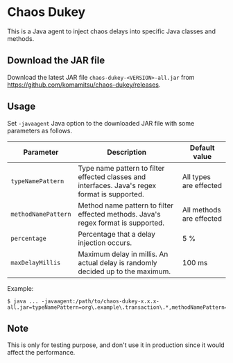 # Chaos Dukey

This is a Java agent to inject chaos delays into specific Java classes and methods.

## Download the JAR file

Download the latest JAR file `chaos-dukey-<VERSION>-all.jar` from https://github.com/komamitsu/chaos-dukey/releases.

## Usage

Set `-javaagent` Java option to the downloaded JAR file with some parameters as follows.

| Parameter | Description | Default value |
| ---- | ---- | ---- |
| `typeNamePattern` | Type name pattern to filter effected classes and interfaces. Java's regex format is supported. | All types are effected |
| `methodNamePattern` | Method name pattern to filter effected methods. Java's regex format is supported. | All methods are effected |
| `percentage` | Percentage that a delay injection occurs. | 5 % |
| `maxDelayMillis` | Maximum delay in millis. An actual delay is randomly decided up to the maximum. | 100 ms |

Example:
```
$ java ... -javaagent:/path/to/chaos-dukey-x.x.x-all.jar=typeNamePattern=org\.example\.transaction\.*,methodNamePattern=.*Update,percentage=15,maxDelayMillis=250
```

## Note

This is only for testing purpose, and don't use it in production since it would affect the performance.

